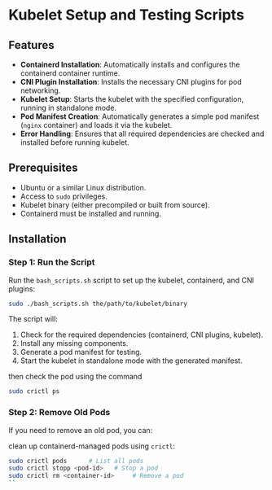 # Kubelet Setup and Testing Scripts

## Features

- **Containerd Installation**: Automatically installs and configures the containerd container runtime.
- **CNI Plugin Installation**: Installs the necessary CNI plugins for pod networking.
- **Kubelet Setup**: Starts the kubelet with the specified configuration, running in standalone mode.
- **Pod Manifest Creation**: Automatically generates a simple pod manifest (`nginx` container) and loads it via the kubelet.
- **Error Handling**: Ensures that all required dependencies are checked and installed before running kubelet.

## Prerequisites

- Ubuntu or a similar Linux distribution.
- Access to `sudo` privileges.
- Kubelet binary (either precompiled or built from source).
- Containerd must be installed and running.

## Installation


### Step 1: Run the Script

Run the `bash_scripts.sh` script to set up the kubelet, containerd, and CNI plugins:

```bash
sudo ./bash_scripts.sh the/path/to/kubelet/binary
```

The script will:
1. Check for the required dependencies (containerd, CNI plugins, kubelet).
2. Install any missing components.
3. Generate a pod manifest for testing.
4. Start the kubelet in standalone mode with the generated manifest.

then check the pod using the command 

```bash
sudo crictl ps
```

### Step 2: Remove Old Pods

If you need to remove an old pod, you can:

clean up containerd-managed pods using `crictl`:

```bash
sudo crictl pods      # List all pods
sudo crictl stopp <pod-id>   # Stop a pod
sudo crictl rm <container-id>     # Remove a pod
``